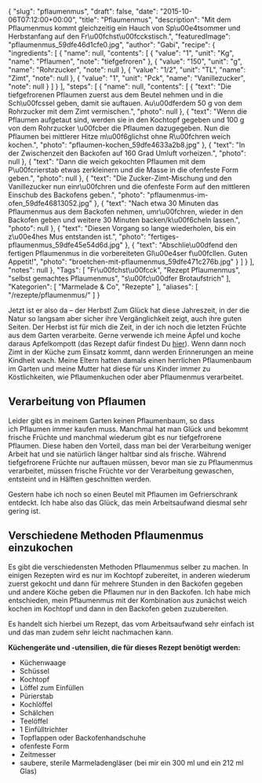 {
    "slug": "pflaumenmus",
    "draft": false,
    "date": "2015-10-06T07:12:00+00:00",
    "title": "Pflaumenmus",
    "description": "Mit dem Pflaumenmus kommt gleichzeitig ein Hauch von Sp\u00e4tsommer und Herbstanfang auf den Fr\u00fchst\u00fcckstisch.",
    "featuredImage": "pflaumenmus_59dfe46d1cfe0.jpg",
    "author": "Gabi",
    "recipe": {
        "ingredients": [
            {
                "name": null,
                "contents": [
                    {
                        "value": "1",
                        "unit": "Kg",
                        "name": "Pflaumen",
                        "note": "tiefgefroren"
                    },
                    {
                        "value": "150",
                        "unit": "g",
                        "name": "Rohrzucker",
                        "note": null
                    },
                    {
                        "value": "1\/2",
                        "unit": "TL",
                        "name": "Zimt",
                        "note": null
                    },
                    {
                        "value": "1",
                        "unit": "Pck",
                        "name": "Vanillezucker",
                        "note": null
                    }
                ]
            }
        ],
        "steps": [
            {
                "name": null,
                "contents": [
                    {
                        "text": "Die tiefgefrorenen Pflaumen zuerst aus dem Beutel nehmen und in die Sch\u00fcssel geben, damit sie auftauen. Au\u00dferdem 50 g von dem Rohrzucker mit dem Zimt vermischen.",
                        "photo": null
                    },
                    {
                        "text": "Wenn die Pflaumen aufgetaut sind, werden sie in den Kochtopf gegeben und 100 g von dem Rohrzucker \u00fcber die Pflaumen dazugegeben. Nun die Pflaumen bei mittlerer Hitze m\u00f6glichst ohne R\u00fchren weich kochen.",
                        "photo": "pflaumen-kochen_59dfe4633a2b8.jpg"
                    },
                    {
                        "text": "In der Zwischenzeit den Backofen auf 160 Grad Umluft vorheizen.",
                        "photo": null
                    },
                    {
                        "text": "Dann die weich gekochten Pflaumen mit dem P\u00fcrierstab  etwas zerkleinern und die Masse in die ofenfeste Form geben.",
                        "photo": null
                    },
                    {
                        "text": "Die Zucker-Zimt-Mischung und den Vanillezucker nun einr\u00fchren und die ofenfeste Form auf den mittleren Einschub des Backofens geben.",
                        "photo": "pflaumenmus-im-ofen_59dfe46813052.jpg"
                    },
                    {
                        "text": "Nach etwa 30 Minuten das Pflaumenmus aus dem Backofen nehmen, umr\u00fchren, wieder in den Backofen geben und weitere 30 Minuten backen\/k\u00f6cheln lassen.",
                        "photo": null
                    },
                    {
                        "text": "Diesen Vorgang so lange wiederholen, bis ein z\u00e4hes Mus entstanden ist.",
                        "photo": "fertiges-pflaumenmus_59dfe45e54d6d.jpg"
                    },
                    {
                        "text": "Abschlie\u00dfend den fertigen Pflaumenmus in die vorbereiteten Gl\u00e4ser f\u00fcllen. Guten Appetit!",
                        "photo": "broetchen-mit-pflaumenmus_59dfe471c276b.jpg"
                    }
                ]
            }
        ],
        "notes": null
    },
    "Tags": [
        "Fr\u00fchst\u00fcck",
        "Rezept Pflaumenmus",
        "selbst gemachtes Pflaumenmus",
        "s\u00fc\u00dfer Brotaufstrich"
    ],
    "Kategorien": [
        "Marmelade &amp; Co",
        "Rezepte"
    ],
    "aliases": [
        "\/rezepte\/pflaumenmus\/"
    ]
}

Jetzt ist er also da &#8211; der Herbst! Zum Glück hat diese Jahreszeit, in der die Natur so langsam aber sicher ihre Vergänglichkeit zeigt, auch ihre guten Seiten. Der Herbst ist für mich die Zeit, in der ich noch die letzten Früchte aus dem Garten verarbeite. Gerne verwende ich meine Äpfel und koche daraus Apfelkompott (das Rezept dafür findest Du [hier][1]). Wenn dann noch Zimt in der Küche zum Einsatz kommt, dann werden Erinnerungen an meine Kindheit wach. Meine Eltern hatten damals einen herrlichen Pflaumenbaum im Garten und meine Mutter hat diese für uns Kinder immer zu Köstlichkeiten, wie Pflaumenkuchen oder aber Pflaumenmus verarbeitet.

## Verarbeitung von Pflaumen

Leider gibt es in meinem Garten keinen Pflaumenbaum, so dass ich Pflaumen immer kaufen muss. Manchmal hat man Glück und bekommt frische Früchte und manchmal wiederum gibt es nur tiefgefrorene Pflaumen. Diese haben den Vorteil, dass man bei der Verarbeitung weniger Arbeit hat und sie natürlich länger haltbar sind als frische. Während tiefgefrorene Früchte nur auftauen müssen, bevor man sie zu Pflaumenmus verarbeitet, müssen frische Früchte vor der Verarbeitung gewaschen, entsteint und in Hälften geschnitten werden.

Gestern habe ich noch so einen Beutel mit Pflaumen im Gefrierschrank entdeckt. Ich habe also das Glück, das mein Arbeitsaufwand diesmal sehr gering ist.

## Verschiedene Methoden Pflaumenmus einzukochen

Es gibt die verschiedensten Methoden Pflaumenmus selber zu machen. In einigen Rezepten wird es nur im Kochtopf zubereitet, in anderen wiederum zuerst gekocht und dann für mehrere Stunden in den Backofen gegeben und andere Köche geben die Pflaumen nur in den Backofen. Ich habe mich entschieden, mein Pflaumenmus mit der Kombination aus zunächst weich kochen im Kochtopf und dann in den Backofen geben zuzubereiten.

Es handelt sich hierbei um Rezept, das vom Arbeitsaufwand sehr einfach ist und das man zudem sehr leicht nachmachen kann.

**Küchengeräte und -utensilien, die für dieses Rezept benötigt werden:**

 * Küchenwaage
 * Schüssel
 * Kochtopf
 * Löffel zum Einfüllen
 * Pürierstab
 * Kochlöffel
 * Schälchen
 * Teelöffel
 * 1 Einfülltrichter
 * Topflappen oder Backofenhandschuhe
 * ofenfeste Form
 * Zeitmesser
 * saubere, sterile Marmeladengläser (bei mir ein 300 ml und ein 212 ml Glas)

 [1]: https://kochfokus.de/rezepte/apfelkompott/